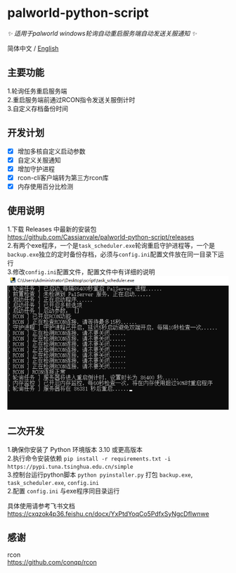 # palworld-python-script  

_✨ 适用于palworld windows轮询自动重启服务端自动发送关服通知 ✨_  

简体中文 / [English](./README_EN.md)  

## 主要功能  

1.轮询任务重启服务端  
2.重启服务端前通过RCON指令发送关服倒计时  
3.自定义存档备份时间  

## 开发计划  

- [x] 增加多核自定义启动参数  
- [x] 自定义关服通知  
- [x] 增加守护进程  
- [x] rcon-cli客户端转为第三方rcon库  
- [x] 内存使用百分比检测  

## 使用说明  

1.下载 Releases 中最新的安装包  
https://github.com/Cassianvale/palworld-python-script/releases  
2.有两个exe程序，一个是`task_scheduler.exe`轮询重启守护进程等，一个是`backup.exe`独立的定时备份存档，必须与`config.ini`配置文件放在同一目录下运行  
3.修改`config.ini`配置文件，配置文件中有详细的说明  
![img.png](data/img.png)

## 二次开发  

1.确保你安装了 Python 环境版本 3.10 或更高版本  
2.执行命令安装依赖 `pip install -r requirements.txt -i https://pypi.tuna.tsinghua.edu.cn/simple`  
3.控制台运行python脚本 `python pyinstaller.py` 打包 `backup.exe`, `task_scheduler.exe`, `config.ini`  
2.配置 `config.ini` 与exe程序同目录运行  

具体使用请参考飞书文档  
https://cxqzok4p36.feishu.cn/docx/YxPtdYoqCo5PdfxSyNgcDfIwnwe  

## 感谢  
rcon  
https://github.com/conqp/rcon  